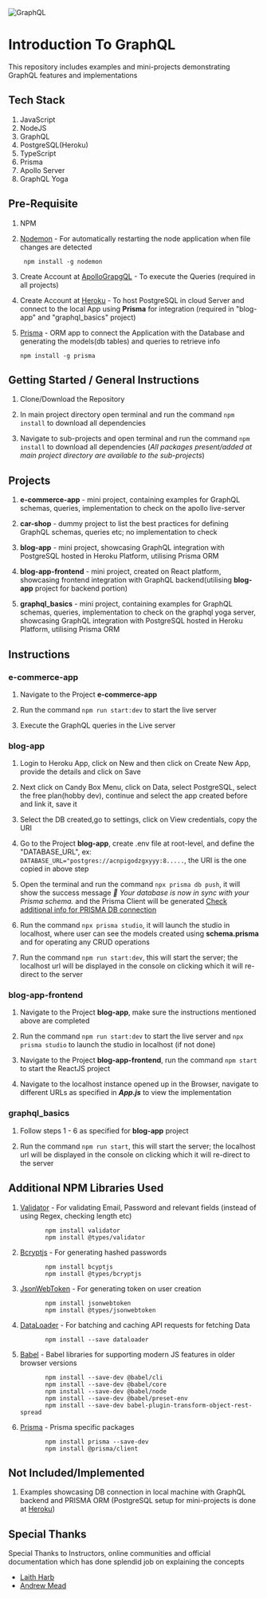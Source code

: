 <img src="https://cdn.codersociety.com/uploads/graphql-reasons.png" alt="GraphQL"/>

# Introduction To GraphQL

This repository includes examples and mini-projects demonstrating GraphQL features and implementations

## Tech Stack

1. JavaScript
2. NodeJS
3. GraphQL
4. PostgreSQL(Heroku)
5. TypeScript
6. Prisma
7. Apollo Server
8. GraphQL Yoga

## Pre-Requisite

1.  NPM

2.  [Nodemon](https://www.npmjs.com/package/nodemon) - For automatically restarting the node application when file changes are detected

         npm install -g nodemon

3.  Create Account at [ApolloGrapgQL](https://studio.apollographql.com/login?from=%2F) - To execute the Queries (required in all projects)

4.  Create Account at [Heroku](https://dashboard.heroku.com/) - To host PostgreSQL in cloud Server and connect to the local App using **Prisma** for integration (required in "blog-app" and "graphql_basics" project)

5.  [Prisma](https://www.npmjs.com/package/prisma) - ORM app to connect the Application with the Database and generating the models(db tables) and queries to retrieve info

        npm install -g prisma

## Getting Started / General Instructions

1. Clone/Download the Repository

2. In main project directory open terminal and run the command `npm install` to download all dependencies

3. Navigate to sub-projects and open terminal and run the command `npm install` to download all dependencies (_All packages present/added at main project directory are available to the sub-projects_)

## Projects

1. **e-commerce-app** - mini project, containing examples for GraphQL schemas, queries, implementation to check on the apollo live-server

2. **car-shop** - dummy project to list the best practices for defining GraphQL schemas, queries etc; no implementation to check

3. **blog-app** - mini project, showcasing GraphQL integration with PostgreSQL hosted in Heroku Platform, utilising Prisma ORM

4. **blog-app-frontend** - mini project, created on React platform, showcasing frontend integration with GraphQL backend(utilising **blog-app** project for backend portion)

5. **graphql_basics** - mini project, containing examples for GraphQL schemas, queries, implementation to check on the graphql yoga server, showcasing GraphQL integration with PostgreSQL hosted in Heroku Platform, utilising Prisma ORM

## Instructions

### e-commerce-app

1. Navigate to the Project **e-commerce-app**

2. Run the command `npm run start:dev` to start the live server

3. Execute the GraphQL queries in the Live server

### blog-app

1. Login to Heroku App, click on New and then click
   on Create New App, provide the details and click on Save

2. Next click on Candy Box Menu, click on Data, select PostgreSQL, select the free plan(hobby dev), continue and select the app created before and link it, save it

3. Select the DB created,go to settings, click on View credentials, copy the URI

4. Go to the Project **blog-app**, create .env file at root-level, and define the "DATABASE_URL", ex: `DATABASE_URL="postgres://acnpigodzgxyyy:8.....`, the URI is the one copied in above step

5. Open the terminal and run the command `npx prisma db push`, it will show the success message _🚀 Your database is now in sync with your Prisma schema._ and the Prisma Client will be generated [Check additional info for PRISMA DB connection](https://www.prisma.io/docs/concepts/components/prisma-client)

6. Run the command `npx prisma studio`, it will launch the studio in localhost, where user can see the models created using **schema.prisma** and for operating any CRUD operations

7. Run the command `npm run start:dev`, this will start the server; the localhost url will be displayed in the console on clicking which it will re-direct to the server

### blog-app-frontend

1. Navigate to the Project **blog-app**, make sure the instructions mentioned above are completed

2. Run the command `npm run start:dev` to start the live server and `npx prisma studio` to launch the studio in localhost (if not done)

3. Navigate to the Project **blog-app-frontend**, run the command `npm start` to start the ReactJS project

4. Navigate to the localhost instance opened up in the Browser, navigate to different URLs as specified in **_App.js_** to view the implementation

### graphql_basics

1. Follow steps 1 - 6 as specified for **blog-app** project

2. Run the command `npm run start`, this will start the server; the localhost url will be displayed in the console on clicking which it will re-direct to the server

## Additional NPM Libraries Used

1.  [Validator](https://www.npmjs.com/package/validator) - For validating Email, Password and relevant fields (instead of using Regex, checking length etc)

               npm install validator
               npm install @types/validator

2.  [Bcryptjs](https://www.npmjs.com/package/bcryptjs) - For generating hashed passwords

               npm install bcyptjs
               npm install @types/bcryptjs

3.  [JsonWebToken](https://www.npmjs.com/package/jsonwebtoken) - For generating token on user creation

               npm install jsonwebtoken
               npm install @types/jsonwebtoken

4.  [DataLoader](https://www.npmjs.com/package/dataloader) - For batching and caching API requests for fetching Data

               npm install --save dataloader

5.  [Babel](https://babeljs.io/) - Babel libraries for supporting modern JS features in older browser versions

               npm install --save-dev @babel/cli
               npm install --save-dev @babel/core
               npm install --save-dev @babel/node
               npm install --save-dev @babel/preset-env
               npm install --save-dev babel-plugin-transform-object-rest-spread

6.  [Prisma](https://www.prisma.io/) - Prisma specific packages

               npm install prisma --save-dev
               npm install @prisma/client

## Not Included/Implemented

1. Examples showcasing DB connection in local machine with GraphQL backend and PRISMA ORM (PostgreSQL setup for mini-projects is done at [Heroku](https://dashboard.heroku.com/))

## Special Thanks

Special Thanks to Instructors, online communities and official documentation which has done splendid job on explaining the concepts

- [Laith Harb](https://www.udemy.com/course/modern-graphql-complete-guide/)
- [Andrew Mead](https://www.udemy.com/course/graphql-bootcamp/)
